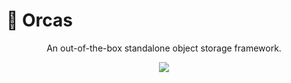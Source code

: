 # 🐋 Orcas

<p align="center">An out-of-the-box standalone object storage framework.</p>
<p align="center">
  <a href="https://github.com/orcastor/orcas/blob/master/LICENSE">
    <img src="https://img.shields.io/badge/license-MIT-brightgreen.svg?style=flat">
  </a>
</p>
